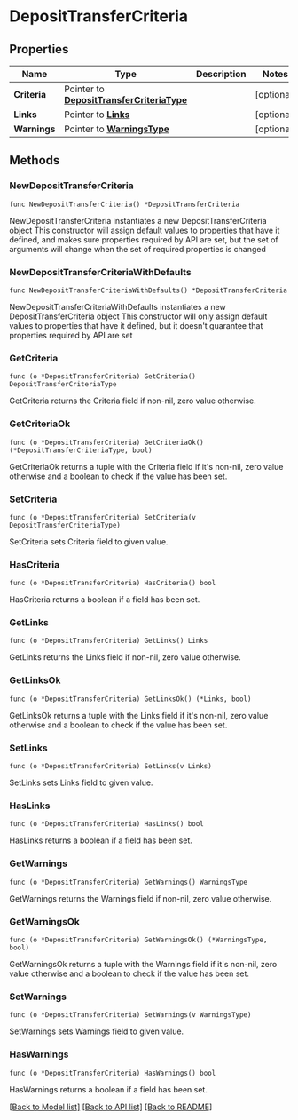 # DepositTransferCriteria

## Properties

Name | Type | Description | Notes
------------ | ------------- | ------------- | -------------
**Criteria** | Pointer to [**DepositTransferCriteriaType**](DepositTransferCriteriaType.md) |  | [optional] 
**Links** | Pointer to [**Links**](Links.md) |  | [optional] 
**Warnings** | Pointer to [**WarningsType**](WarningsType.md) |  | [optional] 

## Methods

### NewDepositTransferCriteria

`func NewDepositTransferCriteria() *DepositTransferCriteria`

NewDepositTransferCriteria instantiates a new DepositTransferCriteria object
This constructor will assign default values to properties that have it defined,
and makes sure properties required by API are set, but the set of arguments
will change when the set of required properties is changed

### NewDepositTransferCriteriaWithDefaults

`func NewDepositTransferCriteriaWithDefaults() *DepositTransferCriteria`

NewDepositTransferCriteriaWithDefaults instantiates a new DepositTransferCriteria object
This constructor will only assign default values to properties that have it defined,
but it doesn't guarantee that properties required by API are set

### GetCriteria

`func (o *DepositTransferCriteria) GetCriteria() DepositTransferCriteriaType`

GetCriteria returns the Criteria field if non-nil, zero value otherwise.

### GetCriteriaOk

`func (o *DepositTransferCriteria) GetCriteriaOk() (*DepositTransferCriteriaType, bool)`

GetCriteriaOk returns a tuple with the Criteria field if it's non-nil, zero value otherwise
and a boolean to check if the value has been set.

### SetCriteria

`func (o *DepositTransferCriteria) SetCriteria(v DepositTransferCriteriaType)`

SetCriteria sets Criteria field to given value.

### HasCriteria

`func (o *DepositTransferCriteria) HasCriteria() bool`

HasCriteria returns a boolean if a field has been set.

### GetLinks

`func (o *DepositTransferCriteria) GetLinks() Links`

GetLinks returns the Links field if non-nil, zero value otherwise.

### GetLinksOk

`func (o *DepositTransferCriteria) GetLinksOk() (*Links, bool)`

GetLinksOk returns a tuple with the Links field if it's non-nil, zero value otherwise
and a boolean to check if the value has been set.

### SetLinks

`func (o *DepositTransferCriteria) SetLinks(v Links)`

SetLinks sets Links field to given value.

### HasLinks

`func (o *DepositTransferCriteria) HasLinks() bool`

HasLinks returns a boolean if a field has been set.

### GetWarnings

`func (o *DepositTransferCriteria) GetWarnings() WarningsType`

GetWarnings returns the Warnings field if non-nil, zero value otherwise.

### GetWarningsOk

`func (o *DepositTransferCriteria) GetWarningsOk() (*WarningsType, bool)`

GetWarningsOk returns a tuple with the Warnings field if it's non-nil, zero value otherwise
and a boolean to check if the value has been set.

### SetWarnings

`func (o *DepositTransferCriteria) SetWarnings(v WarningsType)`

SetWarnings sets Warnings field to given value.

### HasWarnings

`func (o *DepositTransferCriteria) HasWarnings() bool`

HasWarnings returns a boolean if a field has been set.


[[Back to Model list]](../README.md#documentation-for-models) [[Back to API list]](../README.md#documentation-for-api-endpoints) [[Back to README]](../README.md)


